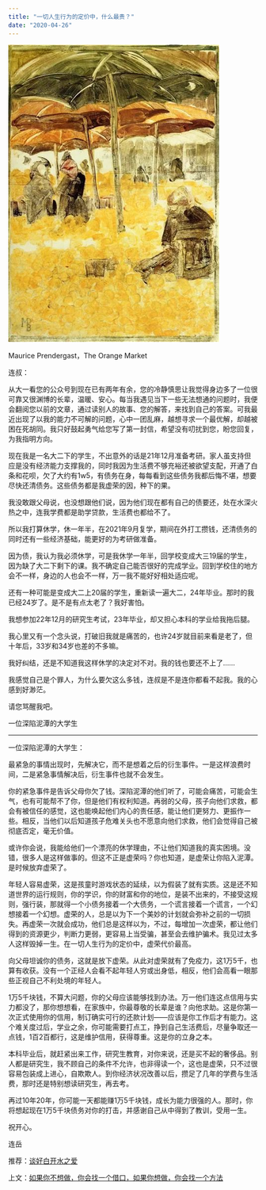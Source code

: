 ```yaml
---
title: "一切人生行为的定价中，什么最贵？"
date: "2020-04-26"
---
```


![连岳文章](images/连岳文章picture-33.jpg)

Maurice Prendergast，The Orange Market

  

连叔：  

  

从大一看您的公众号到现在已有两年有余，您的冷静慎思让我觉得身边多了一位很可靠又很渊博的长辈，温暖、安心。每当我遇见当下一些无法想通的问题时，我便会翻阅您以前的文章，通过读别人的故事、您的解答，来找到自己的答案。可我最近出现了以我的能力不可解的问题，心中一团乱麻，越想寻求一个最优解，却越被困在死胡同。我只好鼓起勇气给您写了第一封信，希望没有叨扰到您，盼您回复，为我指明方向。 

  

现在我是一名大二下的学生，不出意外的话是21年12月准备考研。家人虽支持但应是没有经济能力支撑我的，同时我因为生活费不够充裕还被欲望支配，开通了白条和花呗，欠了大约有1w5，有债务在身，每每看到这些债务我都后悔不堪，想要尽快还清债务。这些债务都是我虚荣的因，种下的果。 

  

我没敢跟父母说，也没想跟他们说，因为他们现在都有自己的债要还，处在水深火热之中，连我学费都是助学贷款，生活费也都给不了。

  

所以我打算休学，休一年半，在2021年9月复学，期间在外打工攒钱，还清债务的同时还有一些经济基础，能更好的为考研做准备。

  

因为债，我认为我必须休学，可是我休学一年半，回学校变成大三19届的学生，因为缺了大二下剩下的课。我不确定自己能否很好的完成学业。回到学校住的地方会不一样，身边的人也会不一样，万一我不能好好相处适应呢。

  

还有一种可能是变成大二上20届的学生，重新读一遍大二，24年毕业。那时的我已经24岁了。是不是有点太老了？我好害怕。

  

我想参加22年12月的研究生考试，23年毕业，却又担心本科的学业给我拖后腿。

  

我心里又有一个念头说，打破旧我就是痛苦的，也许24岁就目前来看是老了，但十年后，33岁和34岁也差的不多嘛。

  

我好纠结，还是不知道我这样休学的决定对不对。我的钱也要还不上了……

  

我感觉自己是个罪人，为什么要欠这么多钱，连叔是不是连你都看不起我。我的心感到好渺茫。

  

请您骂醒我吧。

  

一位深陷泥潭的大学生

  

* * *

  

一位深陷泥潭的大学生：

  

最紧急的事情出现时，先解决它，而不是想着之后的衍生事件。一是这样浪费时间，二是紧急事情解决后，衍生事件也就不会发生。

  

你的紧急事件是告诉父母你欠了钱。深陷泥潭的他们听了，可能会痛苦，可能会生气，也有可能帮不了你，但是他们有权利知道。再弱的父母，孩子向他们求救，都会有被信任的感觉，这也能唤起他们内心的责任感，能让他们更努力、更振作一些。相反，当他们以后知道孩子危难关头也不愿意向他们求救，他们会觉得自己被彻底否定，毫无价值。

  

或许你会说，我能给他们一个漂亮的休学理由，不让他们知道我的真实困境。没错，很多人是这样做事的。但这不正是虚荣吗？你也知道，是虚荣让你陷入泥潭。是时候放弃虚荣了。

  

年轻人容易虚荣，这是孩童时游戏状态的延续，以为假装了就有实质。这是还不知道世界的运行规则，你的学识，你的财富和你的地位，是装不出来的，不接受这规则，强行装，那就得一个小债务接着一个大债务，一个谎言接着一个谎言，一个幻想接着一个幻想。虚荣的人，总是以为下一个美妙的计划就会弥补之前的一切损失。再虚荣一次就会成功，他们总是这样以为，不过，每增加一次虚荣，都让他们得到的资源更少，判断力更弱，更容易上当受骗，甚至会去维护骗术。我见过太多人这样毁掉一生。在一切人生行为的定价中，虚荣代价最高。

  

向父母坦诚你的债务，这就是放下虚荣。从此对虚荣就有了免疫力，这1万5千，也算有收获。没有一个正经人会看不起年轻人穷或出身低，相反，他们会高看一眼那些正视自己不利处境的年轻人。

  

1万5千块钱，不算大问题，你的父母应该能够找到办法。万一他们连这点信用与实力都没了，那你想想看，在家族中，你最尊敬的长辈是谁？向他求助。这是你第一次正式使用你的信用，制订确实可行的还款计划——应该是你工作后才有能力。这个难关度过后，学业之余，你可能需要打点工，挣到自己生活费后，尽量争取还一点钱，1百2百都行，这是维护信用，获得尊重。这是你的立身之本。

  

本科毕业后，就赶紧出来工作，研究生教育，对你来说，还是买不起的奢侈品。别人都是研究生，我不顾自己的条件不允许，也非得读一个，这也是虚荣，只不过很容易包装成上进心，自欺欺人。到你经济状况改善以后，攒足了几年的学费与生活费，那时还是特别想读研究生，再去考。

  

再过10年20年，你可能一天都能赚1万5千块钱，成长为能力很强的人。那时，你将想起现在1万5千块债务对你的打击，并感谢自己从中得到了教训，受用一生。

  

祝开心。

  

连岳

  

推荐：[谈好白开水之爱](http://mp.weixin.qq.com/s?__biz=MjM5NDU0Mjk2MQ==&mid=2651638450&idx=1&sn=c013da0ec7b797e8295a14f3cada0463&chksm=bd7e4eac8a09c7ba744447bb5586bd15c2549b0fc59114c5d81ad6a05e8aa41a5a4e4bcdef4a&scene=21#wechat_redirect)  

上文：[如果你不想做，你会找一个借口，如果你想做，你会找一个方法](http://mp.weixin.qq.com/s?__biz=MjM5NDU0Mjk2MQ==&mid=2651638573&idx=1&sn=77cd29b8e28623493925cdec07e04a49&chksm=bd7e4f338a09c62503ad97a0c72d793e557bbd2d2b52f0ea017d825388387ea0a2671e4fd79e&scene=21#wechat_redirect)
